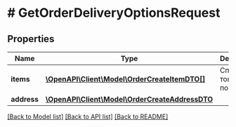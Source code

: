 # # GetOrderDeliveryOptionsRequest

## Properties

Name | Type | Description | Notes
------------ | ------------- | ------------- | -------------
**items** | [**\OpenAPI\Client\Model\OrderCreateItemDTO[]**](OrderCreateItemDTO.md) | Список товарных позиций. |
**address** | [**\OpenAPI\Client\Model\OrderCreateAddressDTO**](OrderCreateAddressDTO.md) |  |

[[Back to Model list]](../../README.md#models) [[Back to API list]](../../README.md#endpoints) [[Back to README]](../../README.md)
